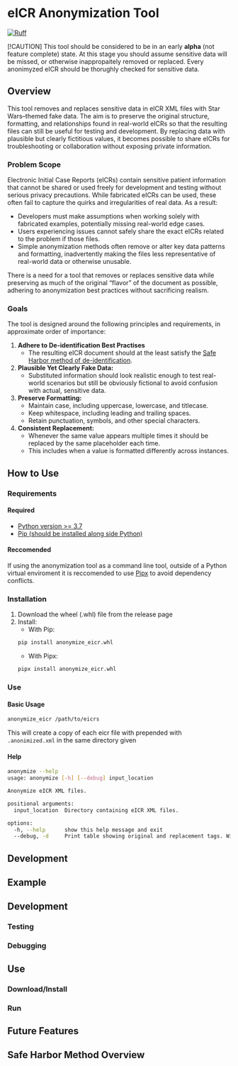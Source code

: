 # eICR Anonymization Tool
[![Ruff](https://img.shields.io/endpoint?url=https://raw.githubusercontent.com/astral-sh/ruff/main/assets/badge/v2.json)](https://github.com/astral-sh/ruff)

[!CAUTION]
This tool should be considered to be in an early **alpha** (not feature complete) state. At this stage you should assume sensitive data will be missed, or otherwise inappropaitely removed or replaced. Every anonimyzed eICR should be thorughly checked for sensitive data.

## Overview
This tool removes and replaces sensitive data in eICR XML files with Star Wars–themed fake data. The aim is to preserve the original structure, formatting, and relationships found in real-world eICRs so that the resulting files can still be useful for testing and development. By replacing data with plausible but clearly fictitious values, it becomes possible to share eICRs for troubleshooting or collaboration without exposing private information.

### Problem Scope
Electronic Initial Case Reports (eICRs) contain sensitive patient information that cannot be shared or used freely for development and testing without serious privacy precautions. While fabricated eICRs can be used, these often fail to capture the quirks and irregularities of real data. As a result:

- Developers must make assumptions when working solely with fabricated examples, potentially missing real-world edge cases.
- Users experiencing issues cannot safely share the exact eICRs related to the problem if those files.
- Simple anonymization methods often remove or alter key data patterns and formatting, inadvertently making the files less representative of real-world data or otherwise unusable.

There is a need for a tool that removes or replaces sensitive data while preserving as much of the original “flavor” of the document as possible, adhering to anonymization best practices without sacrificing realism.

### Goals
The tool is designed around the following principles and requirements, in approximate order of importance:
1. **Adhere to De-identification Best Practises**
   - The resulting eICR document should at the least satisfy the [Safe Harbor method of de-identification](https://www.hhs.gov/hipaa/for-professionals/special-topics/de-identification/index.html#safeharborguidance).
2. **Plausible Yet Clearly Fake Data:**
   - Substituted information should look realistic enough to test real-world scenarios but still be obviously fictional to avoid confusion with actual, sensitive data.
3. **Preserve Formatting:**
   - Maintain case, including uppercase, lowercase, and titlecase.
   - Keep whitespace, including leading and trailing spaces.
   - Retain punctuation, symbols, and other special characters.
4. **Consistent Replacement:**
   - Whenever the same value appears multiple times it should be replaced by the same placeholder each time.
   - This includes when a value is formatted differently across instances.

## How to Use

### Requirements

#### Required
- [Python version >= 3.7](https://www.python.org/)
- [Pip (should be installed along side Python)](http://pip.pypa.io/en/stable/)

#### Reccomended
If using the anonymization tool as a command line tool, outside of a Python virtual enviroment it is reccomended to use [Pipx](https://pipx.pypa.io/stable/) to avoid dependency conflicts.

### Installation
1. Download the wheel (.whl) file from the release page
2. Install:
   - With Pip:
   ```bash
   pip install anonymize_eicr.whl
   ```
    - With Pipx:
   ```bash
   pipx install anonymize_eicr.whl
   ```

### Use
#### Basic Usage
```bash
anonymize_eicr /path/to/eicrs
```
This will create a copy of each eicr file with prepended with `.anonimized.xml` in the same directory given

#### Help
```bash
anonymize --help
usage: anonymize [-h] [--debug] input_location

Anonymize eICR XML files.

positional arguments:
  input_location  Directory containing eICR XML files.

options:
  -h, --help      show this help message and exit
  --debug, -d     Print table showing original and replacement tags. Will show sensitive information.
```

## Development


<!-- Sections left -->
## Example
## Development
### Testing
### Debugging
## Use
### Download/Install
### Run
## Future Features
## Safe Harbor Method Overview